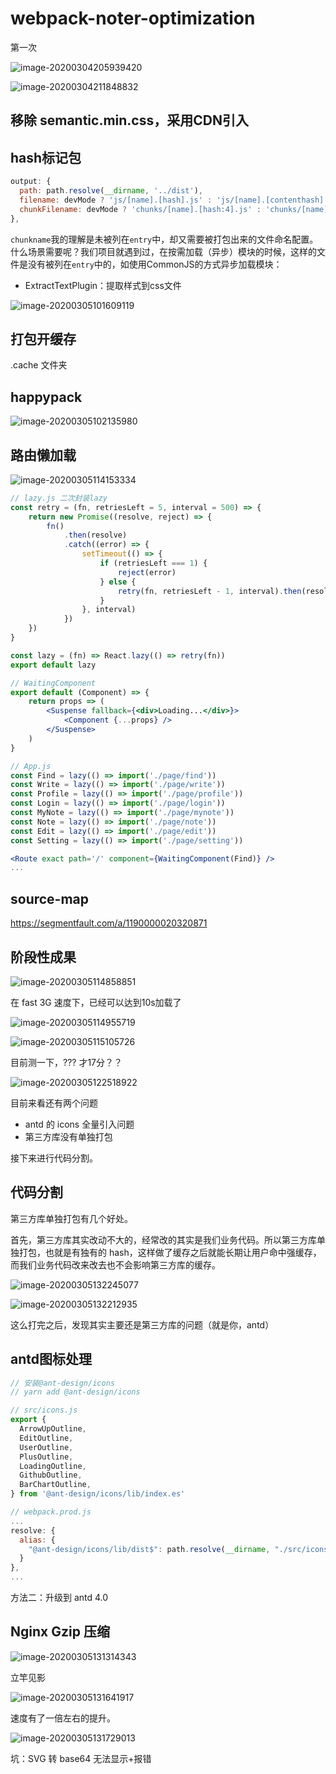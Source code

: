 

# webpack-noter-optimization





第一次

![image-20200304205939420](http://qn-noter.yunxi.site/imagehost/m9qjl.png)



![image-20200304211848832](http://qn-noter.yunxi.site/imagehost/ub6m7.png-style1)



## 移除 semantic.min.css，采用CDN引入





## hash标记包

```javascript
output: {
  path: path.resolve(__dirname, '../dist'),
  filename: devMode ? 'js/[name].[hash].js' : 'js/[name].[contenthash].js',
  chunkFilename: devMode ? 'chunks/[name].[hash:4].js' : 'chunks/[name].[contenthash].js',
},
```

`chunkname`我的理解是未被列在`entry`中，却又需要被打包出来的文件命名配置。什么场景需要呢？我们项目就遇到过，在按需加载（异步）模块的时候，这样的文件是没有被列在`entry`中的，如使用CommonJS的方式异步加载模块：

- ExtractTextPlugin：提取样式到css文件

![image-20200305101609119](http://qn-noter.yunxi.site/imagehost/k8ogm.png-style1)



## 打包开缓存

.cache 文件夹



## happypack

![image-20200305102135980](http://qn-noter.yunxi.site/imagehost/8qtqg.png-style1)





## 路由懒加载

![image-20200305114153334](http://qn-noter.yunxi.site/imagehost/ckh1w.png-style1)

```jsx
// lazy.js 二次封装lazy
const retry = (fn, retriesLeft = 5, interval = 500) => {
	return new Promise((resolve, reject) => {
		fn()
			.then(resolve)
			.catch((error) => {
				setTimeout(() => {
					if (retriesLeft === 1) {
						reject(error)
					} else {
						retry(fn, retriesLeft - 1, interval).then(resolve, reject)
					}
				}, interval)
			})
	})
}

const lazy = (fn) => React.lazy(() => retry(fn))
export default lazy

// WaitingComponent
export default (Component) => {
	return props => (
		<Suspense fallback={<div>Loading...</div>}>
			<Component {...props} />
		</Suspense>
	)
}

// App.js
const Find = lazy(() => import('./page/find'))
const Write = lazy(() => import('./page/write'))
const Profile = lazy(() => import('./page/profile'))
const Login = lazy(() => import('./page/login'))
const MyNote = lazy(() => import('./page/mynote'))
const Note = lazy(() => import('./page/note'))
const Edit = lazy(() => import('./page/edit'))
const Setting = lazy(() => import('./page/setting'))

<Route exact path='/' component={WaitingComponent(Find)} />
...
```





## source-map

https://segmentfault.com/a/1190000020320871



## 阶段性成果

![image-20200305114858851](http://qn-noter.yunxi.site/imagehost/o774l.png-style1)

在 fast 3G 速度下，已经可以达到10s加载了

![image-20200305114955719](http://qn-noter.yunxi.site/imagehost/o5y3z.png-style1)

![image-20200305115105726](http://qn-noter.yunxi.site/imagehost/i5n8s.png-style1)



目前测一下，??? 才17分？？

![image-20200305122518922](http://qn-noter.yunxi.site/imagehost/3ojbr.png-style1)





目前来看还有两个问题

- antd 的 icons 全量引入问题
- 第三方库没有单独打包

接下来进行代码分割。



## 代码分割

第三方库单独打包有几个好处。

首先，第三方库其实改动不大的，经常改的其实是我们业务代码。所以第三方库单独打包，也就是有独有的 hash，这样做了缓存之后就能长期让用户命中强缓存，而我们业务代码改来改去也不会影响第三方库的缓存。

![image-20200305132245077](http://qn-noter.yunxi.site/imagehost/cfhkc.png-style1)

![image-20200305132212935](http://qn-noter.yunxi.site/imagehost/gey5r.png-style1)

这么打完之后，发现其实主要还是第三方库的问题（就是你，antd）



## antd图标处理

```javascript
// 安装@ant-design/icons
// yarn add @ant-design/icons

// src/icons.js
export {
  ArrowUpOutline,
  EditOutline,
  UserOutline,
  PlusOutline,
  LoadingOutline,
  GithubOutline,
  BarChartOutline,
} from '@ant-design/icons/lib/index.es'

// webpack.prod.js
...
resolve: {
  alias: {
    "@ant-design/icons/lib/dist$": path.resolve(__dirname, "./src/icons.js")
  }
},
...
```



方法二：升级到 antd 4.0



## Nginx Gzip 压缩

![image-20200305131314343](http://qn-noter.yunxi.site/imagehost/tiqrv.png-style1)

立竿见影

![image-20200305131641917](http://qn-noter.yunxi.site/imagehost/5txq0.png-style1)

速度有了一倍左右的提升。

![image-20200305131729013](http://qn-noter.yunxi.site/imagehost/emeho.png-style1)







坑：SVG 转 base64 无法显示+报错

